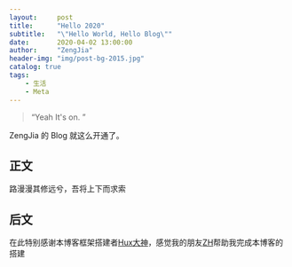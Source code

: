 ```yaml
---
layout:     post
title:      "Hello 2020"
subtitle:   "\"Hello World, Hello Blog\""
date:       2020-04-02 13:00:00
author:     "ZengJia"
header-img: "img/post-bg-2015.jpg"
catalog: true
tags:
    - 生活
    - Meta
---
```


> “Yeah It's on. ”


ZengJia 的 Blog 就这么开通了。

<p id = "build"></p>

## 正文
路漫漫其修远兮，吾将上下而求索

## 后文
在此特别感谢本博客框架搭建者[Hux大神](https://huangxuan.me/)，感觉我的朋友[ZH](https://langtao.ltd/)帮助我完成本博客的搭建
